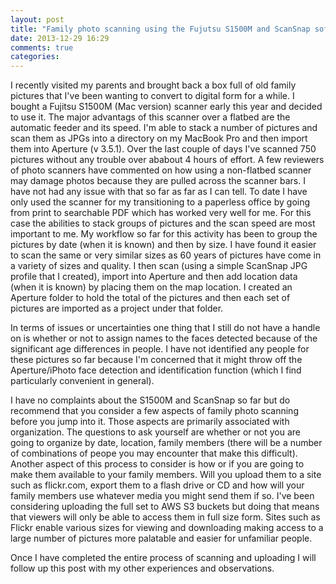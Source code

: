 ```yaml
---
layout: post
title: "Family photo scanning using the Fujutsu S1500M and ScanSnap software"
date: 2013-12-29 16:29
comments: true
categories: 
---
```

I recently visited my parents and brought back a box full of old family pictures that I've been wanting to convert to digital form for a while.  I bought a Fujitsu S1500M (Mac version) scanner early this year and decided to use it.  The major advantags of this scanner over a flatbed are the automatic feeder and its speed. I'm able to stack a number of pictures and scan them as JPGs into a directory on my MacBook Pro and then import them into Aperture (v 3.5.1).  Over the last couple of days I've scanned 750 pictures without any trouble over ababout 4 hours of effort.  A few reviewers of photo scanners have commented on how using a non-flatbed scanner may damage photos because they are pulled across the scanner bars.  I have not had any issue with that so far as far as I can tell.  To date I have only used the scanner for my transitioning to a paperless office by going from print to searchable PDF which has worked very well for me.   For this case the abilities to stack groups of pictures and the scan speed are most important to me.  My workflow so far for this activity has been to group the pictures by date (when it is known) and then by size.  I have found it easier to scan the same or very similar sizes as 60 years of pictures have come in a variety of sizes and quality.  I then scan (using a simple ScanSnap JPG profile that I created), import into Aperture and then add location data (when it is known) by placing them on the map location.  I created an Aperture folder to hold the total of the pictures and then each set of pictures are imported as a project under that folder.

In terms of issues or uncertainties one thing that I still do not have a handle on is whether or not to assign names to the faces detected because of the significant age differences in people.  I have not identified any people for these pictures so far because I'm concerned that it might throw off the Aperture/iPhoto face detection and identification function (which I find particularly convenient in general).

I have no complaints about the S1500M and ScanSnap so far but do recommend that you consider a few aspects of family photo scanning before you jump into it.  Those aspects are primarily associated with organization.  The questions to ask yourself are whether or not you are going to organize by date, location, family members (there will be a number of combinations of peope you may encounter that make this difficult).  Another aspect of this process to consider is how or if you are going to make them available to your family members.  Will you upload them to a site such as flickr.com, export them to a flash drive or CD and how will your family members use whatever media you might send them if so.  I've been considering uploading the full set to AWS S3 buckets but doing that means that viewers will only be able to access them in full size form.  Sites such as Flickr enable various sizes for viewing and downloading making access to a large number of pictures more palatable and easier for unfamiliar people.

Once I have completed the entire process of scanning and uploading I will follow up this post with my other experiences and observations.


